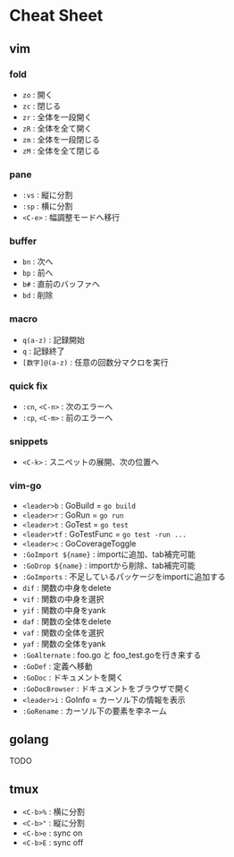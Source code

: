 # Cheat Sheet

## vim

### fold
- `zo` : 開く
- `zc` : 閉じる
- `zr` : 全体を一段開く
- `zR` : 全体を全て開く
- `zm` : 全体を一段閉じる
- `zM` : 全体を全て閉じる

### pane
- `:vs` : 縦に分割
- `:sp` : 横に分割
- `<C-e>` : 幅調整モードへ移行

### buffer
- `bn` : 次へ
- `bp` : 前へ
- `b#` : 直前のバッファへ
- `bd` : 削除

### macro
- `q(a-z)` : 記録開始
- `q` : 記録終了
- `[数字]@(a-z)` : 任意の回数分マクロを実行

### quick fix
- `:cn`, `<C-n>` : 次のエラーへ
- `:cp`, `<C-m>` : 前のエラーへ

### snippets
- `<C-k>` : スニペットの展開、次の位置へ

### vim-go
- `<leader>b` : GoBuild = `go build`
- `<leader>r` : GoRun = `go run`
- `<leader>t` : GoTest = `go test`
- `<leader>tf` : GoTestFunc = `go test -run ...`
- `<leader>c` : GoCoverageToggle
- `:GoImport ${name}` : importに追加、tab補完可能
- `:GoDrop ${name}` : importから削除、tab補完可能
- `:GoImports` : 不足しているパッケージをimportに追加する
- `dif` : 関数の中身をdelete
- `vif` : 関数の中身を選択
- `yif` : 関数の中身をyank
- `daf` : 関数の全体をdelete
- `vaf` : 関数の全体を選択
- `yaf` : 関数の全体をyank
- `:GoAlternate` : foo.go と foo_test.goを行き来する
- `:GoDef` : 定義へ移動
- `:GoDoc` : ドキュメントを開く
- `:GoDocBrowser` : ドキュメントをブラウザで開く
- `<leader>i` : GoInfo = カーソル下の情報を表示
- `:GoRename` : カーソル下の要素を李ネーム

## golang
TODO


## tmux
- `<C-b>%` : 横に分割
- `<C-b>"` : 縦に分割
- `<C-b>e` : sync on
- `<C-b>E` : sync off
